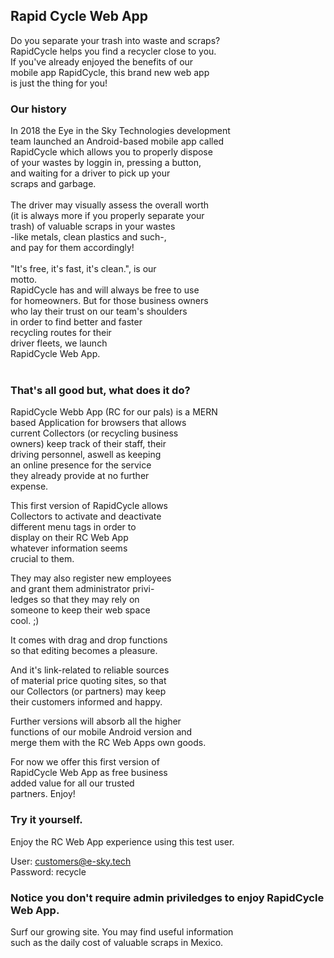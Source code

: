 ## Rapid Cycle Web App

Do you separate your trash into waste and scraps?<br />
RapidCycle helps you find a recycler close to you.<br />
If you've already enjoyed the benefits of our <br />
mobile app RapidCycle, this brand new web app<br />
is just the thing for you!<br />

### Our history
In 2018 the Eye in the Sky Technologies development<br />
team launched an Android-based mobile app called<br />
RapidCycle which allows you to properly dispose<br />
of your wastes by loggin in, pressing a button,<br />
and waiting for a driver to pick up your <br />
scraps and garbage. <br />
<br />
The driver may visually assess the overall worth<br />
(it is always more if you properly separate your <br />
trash) of valuable scraps in your wastes <br />
-like metals, clean plastics and such-,<br />
and pay for them accordingly!<br />
<br />
"It's free, it's fast, it's clean.", is our<br />
motto.
<br />
RapidCycle has and will always be free to use<br />
for homeowners. But for those business owners<br />
who lay their trust on our team's shoulders<br />
in order to find better and faster<br />
recycling routes for their<br />
driver fleets, we launch<br />
RapidCycle Web App.<br />
<br />

### That's all good but, what does it do?

RapidCycle Webb App (RC for our pals) is a MERN<br />
based Application for browsers that allows<br />
current Collectors (or recycling business<br />
owners) keep track of their staff, their<br />
driving personnel, aswell as keeping<br />
an online presence for the service<br />
they already provide at no further<br />
expense.<br />

This first version of RapidCycle allows<br />
Collectors to activate and deactivate<br />
different menu tags in order to<br />
display on their RC Web App<br />
whatever information seems<br />
crucial to them.<br />

They may also register new employees<br />
and grant them administrator privi-<br />
ledges so that they may rely on<br />
someone to keep their web space<br />
cool. ;)<br />

It comes with drag and drop functions<br />
so that editing becomes a pleasure.<br />

And it's link-related to reliable sources<br />
of material price quoting sites, so that<br />
our Collectors (or partners) may keep<br />
their customers informed and happy.<br />

Further versions will absorb all the higher<br />
functions of our mobile Android version and<br />
merge them with the RC Web Apps own goods.<br />

For now we offer this first version of<br />
RapidCycle Web App as free business<br />
added value for all our trusted<br />
partners. Enjoy!<br />

### Try it yourself.
Enjoy the RC Web App experience using this test user.<br />

User: customers@e-sky.tech<br />
Password: recycle<br />

### Notice you don't require admin priviledges to enjoy RapidCycle Web App.
Surf our growing site. You may find useful information<br />
such as the daily cost of valuable scraps in Mexico.<br />

